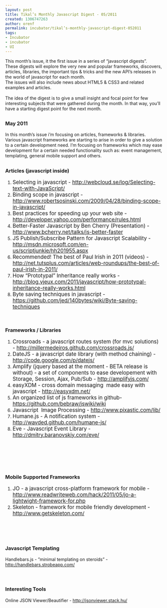 ```yaml
---
layout: post
title: Tikal’s Monthly Javascript Digest - 05/2011
created: 1306747263
author: orenf
permalink: incubator/tikal’s-monthly-javascript-digest-052011
tags:
- Incubator
- incubator
- UI
---
```

<p>This month&rsquo;s issue, it the first issue in a series of &ldquo;javascript digests&rdquo;.<br />
These digests will explore the very new and popular frameworks, discovers, articles, libraries, the important tips &amp; tricks and the new API&rsquo;s releases in the world of javascript for each month.<br />
The issues will also include news about HTML5 &amp; CSS3 and related examples and articles.<br />
<br />
The idea of the digest is to give a small insight and focal point for few interesting subjects that were gathered during the month. In that way, you&rsquo;ll have a starting digest point for the next month.</p>
<h2><b><font size="5"><span style="font-size: medium; ">May 2011</span></font></b></h2>
<p>In this month&rsquo;s issue i&rsquo;m focusing on articles, frameworks &amp; libraries.<br />
Various javascript frameworks are starting to arise in order to give a solution to a certain development need. I&rsquo;m focusing on frameworks which may ease development for a certain needed functionality such as: event management, templating, general mobile support and others.</p>
<h2><span style="font-size: medium; "><b>Articles (javascript inside)</b></span></h2>
<ol>
    <li><span style="font-size: larger; ">Selecting in javascript - </span><a href="http://webcloud.se/log/Selecting-text-with-JavaScript/"><span style="font-size: larger; ">http://webcloud.se/log/Selecting-text-with-JavaScript/</span></a></li>
    <li><span style="font-size: larger; ">Binding scope in javascript - </span><a href="http://www.robertsosinski.com/2009/04/28/binding-scope-in-javascript/"><span style="font-size: larger; ">http://www.robertsosinski.com/2009/04/28/binding-scope-in-javascript/</span></a></li>
    <li><span style="font-size: larger; ">Best practices for speeding up your web site - </span><a href="http://developer.yahoo.com/performance/rules.html"><span style="font-size: larger; ">http://developer.yahoo.com/performance/rules.html</span></a></li>
    <li><span style="font-size: larger; ">Better-Faster Javascript by Ben Cherry (Presentation) - </span><a href="http://www.bcherry.net/talks/js-better-faster"><span style="font-size: larger; ">http://www.bcherry.net/talks/js-better-faster</span></a></li>
    <li><span style="font-size: larger; ">JS Publish/Subscribe Pattern for Javascript Scalability - </span><a href="http://msdn.microsoft.com/en-us/scriptjunkie/hh201955.aspx"><span style="font-size: larger; ">http://msdn.microsoft.com/en-us/scriptjunkie/hh201955.aspx</span></a></li>
    <li><span style="font-size: larger; ">Recommended! The best of Paul Irish in 2011 (videos) - </span><a href="http://net.tutsplus.com/articles/web-roundups/the-best-of-paul-irish-in-2011/"><span style="font-size: larger; ">http://net.tutsplus.com/articles/web-roundups/the-best-of-paul-irish-in-2011/</span></a></li>
    <li><span style="font-size: larger; ">How &ldquo;Prototypal&rdquo; Inheritance really works - </span><a href="http://blog.vjeux.com/2011/javascript/how-prototypal-inheritance-really-works.html"><span style="font-size: larger; ">http://blog.vjeux.com/2011/javascript/how-prototypal-inheritance-really-works.html</span></a></li>
    <li><span style="font-size: larger; ">Byte saving techniques in javascript - </span><a href="https://github.com/jed/140bytes/wiki/Byte-saving-techniques"><span style="font-size: larger; ">https://github.com/jed/140bytes/wiki/Byte-saving-techniques</span></a></li>
</ol>
<h2><br />
<span style="font-size: medium; "><b>Frameworks / Libraries</b></span></h2>
<ol>
    <li><span style="font-size: larger; ">Crossroads - a javascript routes system (for mvc solutions) - </span><a href="http://millermedeiros.github.com/crossroads.js/"><span style="font-size: larger; ">http://millermedeiros.github.com/crossroads.js/</span></a></li>
    <li><span style="font-size: larger; ">DateJS - a javascript date library (with method chaining) - </span><a href="http://code.google.com/p/datejs/"><span style="font-size: larger; ">http://code.google.com/p/datejs/</span></a></li>
    <li><span style="font-size: larger; ">Amplify (jquery based at the moment - BETA release is without) - a set of components to ease developement with Storage, Session, Ajax, Pub/Sub - </span><a href="http://amplifyjs.com/"><span style="font-size: larger; ">http://amplifyjs.com/</span></a></li>
    <li><span style="font-size: larger; ">easyXDM - cross domain messaging &nbsp;made easy with javascript - </span><a href="http://easyxdm.net/"><span style="font-size: larger; ">http://easyxdm.net/</span></a></li>
    <li><span style="font-size: larger; ">An organized list of js frameworks in github- </span><a href="https://github.com/bebraw/jswiki/wiki"><span style="font-size: larger; ">https://github.com/bebraw/jswiki/wiki</span></a></li>
    <li><span style="font-size: larger; ">Javascript &nbsp;Image Processing - </span><a href="http://www.pixastic.com/lib/"><span style="font-size: larger; ">http://www.pixastic.com/lib/</span></a></li>
    <li><span style="font-size: larger; ">Humane.js - A notification system - </span><a href="http://wavded.github.com/humane-js/"><span style="font-size: larger; ">http://wavded.github.com/humane-js/</span></a></li>
    <li><span style="font-size: larger; ">Eve - Javascript Event Library - </span><a href="http://dmitry.baranovskiy.com/eve/"><span style="font-size: larger; ">http://dmitry.baranovskiy.com/eve/</span></a></li>
</ol>
<p>&nbsp;</p>
<h2>&nbsp;</h2>
<h2><span style="font-size: medium; "><b>Mobile Supported Frameworks</b></span></h2>
<ol>
    <li><span style="font-size: larger; ">JO - a javascript cross-platform framework for mobile - </span><a href="http://www.readwriteweb.com/hack/2011/05/jo-a-lightwight-framework-for.php"><span style="font-size: larger; ">http://www.readwriteweb.com/hack/2011/05/jo-a-lightwight-framework-for.php</span></a></li>
    <li><span style="font-size: larger; ">Skeleton - framework for mobile friendly development - </span><a href="http://www.getskeleton.com/"><span style="font-size: larger; ">http://www.getskeleton.com/</span></a></li>
</ol>
<p>&nbsp;</p>
<div>&nbsp;</div>
<h2><span style="font-size: medium; "><b>Javascript Templating</b></span></h2>
<p>Handlebars.js - &rdquo;minimal templating on steroids&rdquo; - <a href="http://handlebars.strobeapp.com/">http://handlebars.strobeapp.com/</a></p>
<div>&nbsp;</div>
<h2><span style="font-size: medium; "><b>Interesting Tools</b></span></h2>
<p>Online JSON Viewer/Beautifier - <a href="http://jsonviewer.stack.hu/">http://jsonviewer.stack.hu/</a></p>
<p>&nbsp;</p>
<p>&nbsp;</p>

